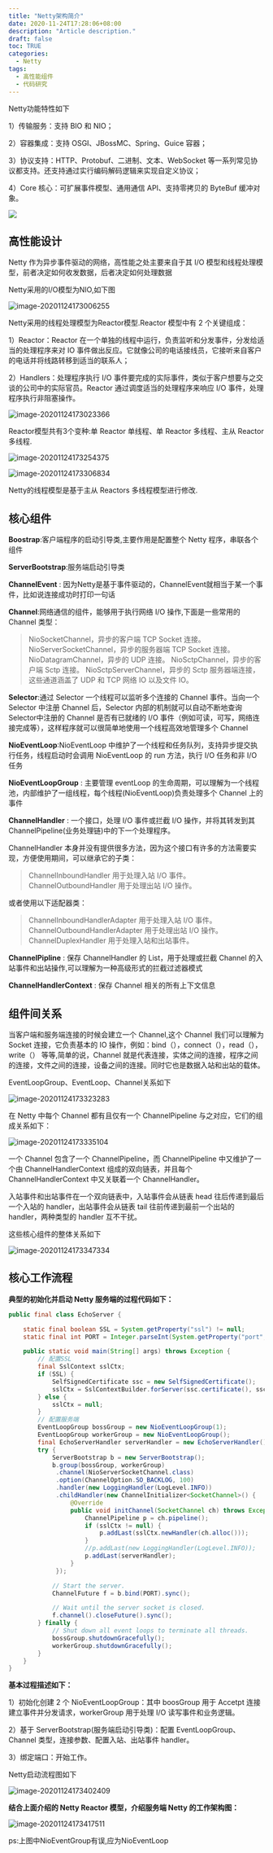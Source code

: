 ```yaml
---
title: "Netty架构简介"
date: 2020-11-24T17:28:06+08:00
description: "Article description."
draft: false
toc: TRUE
categories:
  - Netty
tags:
  - 高性能组件
  - 代码研究
---
```


Netty功能特性如下

1）传输服务：支持 BIO 和 NIO；

2）容器集成：支持 OSGI、JBossMC、Spring、Guice 容器；

3）协议支持：HTTP、Protobuf、二进制、文本、WebSocket 等一系列常见协议都支持。还支持通过实行编码解码逻辑来实现自定义协议；

4）Core 核心：可扩展事件模型、通用通信 API、支持零拷贝的 ByteBuf 缓冲对象。

![](https://gitee.com/1162492411/pic/raw/master/Netty功能特新.png)



## 高性能设计

Netty 作为异步事件驱动的网络，高性能之处主要来自于其 I/O 模型和线程处理模型，前者决定如何收发数据，后者决定如何处理数据

Netty采用的I/O模型为NIO,如下图

![image-20201124173006255](https://gitee.com/1162492411/pic/raw/master/Netty-Nio.png)



Netty采用的线程处理模型为Reactor模型.Reactor 模型中有 2 个关键组成：

1）Reactor：Reactor 在一个单独的线程中运行，负责监听和分发事件，分发给适当的处理程序来对 IO 事件做出反应。它就像公司的电话接线员，它接听来自客户的电话并将线路转移到适当的联系人；

2）Handlers：处理程序执行 I/O 事件要完成的实际事件，类似于客户想要与之交谈的公司中的实际官员。Reactor 通过调度适当的处理程序来响应 I/O 事件，处理程序执行非阻塞操作。

![image-20201124173023366](https://gitee.com/1162492411/pic/raw/master/Netty-Reactor模型.png)

Reactor模型共有3个变种:单 Reactor 单线程、单 Reactor 多线程、主从 Reactor 多线程.

![image-20201124173254375](https://gitee.com/1162492411/pic/raw/master/Netty-Reactor.png)

![image-20201124173306834](https://gitee.com/1162492411/pic/raw/master/Netty-Reactor多线程.png)

Netty的线程模型是基于主从 Reactors 多线程模型进行修改.

## 核心组件

**Boostrap**:客户端程序的启动引导类,主要作用是配置整个 Netty 程序，串联各个组件

**ServerBootstrap**:服务端启动引导类

**ChannelEvent** : 因为Netty是基于事件驱动的，ChannelEvent就相当于某一个事件，比如说连接成功时打印一句话

**Channel**:网络通信的组件，能够用于执行网络 I/O 操作,下面是一些常用的 Channel 类型：

> NioSocketChannel，异步的客户端 TCP Socket 连接。 NioServerSocketChannel，异步的服务器端 TCP Socket 连接。 NioDatagramChannel，异步的 UDP 连接。 NioSctpChannel，异步的客户端 Sctp 连接。 NioSctpServerChannel，异步的 Sctp 服务器端连接，这些通道涵盖了 UDP 和 TCP 网络 IO 以及文件 IO。

**Selector**:通过 Selector 一个线程可以监听多个连接的 Channel 事件。当向一个 Selector 中注册 Channel 后，Selector 内部的机制就可以自动不断地查询Selector中注册的 Channel 是否有已就绪的 I/O 事件（例如可读，可写，网络连接完成等），这样程序就可以很简单地使用一个线程高效地管理多个 Channel

**NioEventLoop**:NioEventLoop 中维护了一个线程和任务队列，支持异步提交执行任务，线程启动时会调用 NioEventLoop 的 run 方法，执行 I/O 任务和非 I/O 任务

**NioEventLoopGroup** : 主要管理 eventLoop 的生命周期，可以理解为一个线程池，内部维护了一组线程，每个线程(NioEventLoop)负责处理多个 Channel 上的事件

**ChannelHandler** : 一个接口，处理 I/O 事件或拦截 I/O 操作，并将其转发到其 ChannelPipeline(业务处理链)中的下一个处理程序。

ChannelHandler 本身并没有提供很多方法，因为这个接口有许多的方法需要实现，方便使用期间，可以继承它的子类：

> ChannelInboundHandler 用于处理入站 I/O 事件。 ChannelOutboundHandler 用于处理出站 I/O 操作。

或者使用以下适配器类：

> ChannelInboundHandlerAdapter 用于处理入站 I/O 事件。 ChannelOutboundHandlerAdapter 用于处理出站 I/O 操作。 ChannelDuplexHandler 用于处理入站和出站事件。

**ChannelPipline** : 保存 ChannelHandler 的 List，用于处理或拦截 Channel 的入站事件和出站操作,可以理解为一种高级形式的拦截过滤器模式

**ChannelHandlerContext** : 保存 Channel 相关的所有上下文信息



## 组件间关系

当客户端和服务端连接的时候会建立一个 Channel,这个 Channel 我们可以理解为 Socket 连接，它负责基本的 IO 操作，例如：bind（），connect（），read（），write（） 等等,简单的说，Channel 就是代表连接，实体之间的连接，程序之间的连接，文件之间的连接，设备之间的连接。同时它也是数据入站和出站的载体。

EventLoopGroup、EventLoop、Channel关系如下

![image-20201124173323283](https://gitee.com/1162492411/pic/raw/master/Netty-EventLoopGroup、EventLoop、Channel关系.png)

在 Netty 中每个 Channel 都有且仅有一个 ChannelPipeline 与之对应，它们的组成关系如下：

![image-20201124173335104](https://gitee.com/1162492411/pic/raw/master/Netty-Channel与ChannelPipeline关系.png)

一个 Channel 包含了一个 ChannelPipeline，而 ChannelPipeline 中又维护了一个由 ChannelHandlerContext 组成的双向链表，并且每个 ChannelHandlerContext 中又关联着一个 ChannelHandler。

入站事件和出站事件在一个双向链表中，入站事件会从链表 head 往后传递到最后一个入站的 handler，出站事件会从链表 tail 往前传递到最前一个出站的 handler，两种类型的 handler 互不干扰。

这些核心组件的整体关系如下

![image-20201124173347334](https://gitee.com/1162492411/pic/raw/master/Netty-核心组件整体关系.png)

## 核心工作流程

**典型的初始化并启动 Netty 服务端的过程代码如下：**



```java
public final class EchoServer {

    static final boolean SSL = System.getProperty("ssl") != null;
    static final int PORT = Integer.parseInt(System.getProperty("port", "8007"));

    public static void main(String[] args) throws Exception {
        // 配置SSL
        final SslContext sslCtx;
        if (SSL) {
            SelfSignedCertificate ssc = new SelfSignedCertificate();
            sslCtx = SslContextBuilder.forServer(ssc.certificate(), ssc.privateKey()).build();
        } else {
            sslCtx = null;
        }
        // 配置服务端
        EventLoopGroup bossGroup = new NioEventLoopGroup(1);
        EventLoopGroup workerGroup = new NioEventLoopGroup();
        final EchoServerHandler serverHandler = new EchoServerHandler();
        try {
            ServerBootstrap b = new ServerBootstrap();
            b.group(bossGroup, workerGroup)
             .channel(NioServerSocketChannel.class)
             .option(ChannelOption.SO_BACKLOG, 100)
             .handler(new LoggingHandler(LogLevel.INFO))
             .childHandler(new ChannelInitializer<SocketChannel>() {
                 @Override
                 public void initChannel(SocketChannel ch) throws Exception {
                     ChannelPipeline p = ch.pipeline();
                     if (sslCtx != null) {
                         p.addLast(sslCtx.newHandler(ch.alloc()));
                     }
                     //p.addLast(new LoggingHandler(LogLevel.INFO));
                     p.addLast(serverHandler);
                 }
             });

            // Start the server.
            ChannelFuture f = b.bind(PORT).sync();

            // Wait until the server socket is closed.
            f.channel().closeFuture().sync();
        } finally {
            // Shut down all event loops to terminate all threads.
            bossGroup.shutdownGracefully();
            workerGroup.shutdownGracefully();
        }
    }
}
```



**基本过程描述如下：**

1）初始化创建 2 个 NioEventLoopGroup：其中 boosGroup 用于 Accetpt 连接建立事件并分发请求，workerGroup 用于处理 I/O 读写事件和业务逻辑。

2）基于 ServerBootstrap(服务端启动引导类)：配置 EventLoopGroup、Channel 类型，连接参数、配置入站、出站事件 handler。

3）绑定端口：开始工作。



Netty启动流程图如下

![image-20201124173402409](https://gitee.com/1162492411/pic/raw/master/Netty-启动流程.png)

**结合上面介绍的 Netty Reactor 模型，介绍服务端 Netty 的工作架构图：**

![image-20201124173417511](https://gitee.com/1162492411/pic/raw/master/Netty-工作架构图.png)

ps:上图中NioEventGroup有误,应为NioEventLoop

